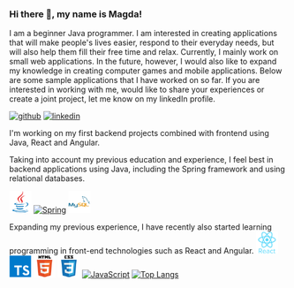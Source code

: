 ### Hi there 👋, my name is Magda!
I am a beginner Java programmer. I am interested in creating applications that will make people's lives easier, respond to their everyday needs, but will also help them fill their free time and relax. Currently, I mainly work on small web applications. In the future, however, I would also like to expand my knowledge in creating computer games and mobile applications. Below are some sample applications that I have worked on so far. If you are interested in working with me, would like to share your experiences or create a joint project, let me know on my linkedIn profile.



[<img src='https://cdn.jsdelivr.net/npm/simple-icons@3.0.1/icons/github.svg' alt='github' height='40'>](https://github.com/magdalenakiewralemanska)  [<img src='https://cdn.jsdelivr.net/npm/simple-icons@3.0.1/icons/linkedin.svg' alt='linkedin' height='40'>](https://www.linkedin.com/in/MagdalenaKiewra-Lemańska/)  

I'm working on my first backend projects combined with frontend using Java, React and Angular.

Taking into account my previous education and experience, I feel best in backend applications using Java, including the Spring framework and using relational databases.

[<img src='https://raw.githubusercontent.com/devicons/devicon/master/icons/java/java-original.svg' alt='Java' height='40'>](https://raw.githubusercontent.com/devicons/devicon/master/icons/java/java-original.svg) 
[<img src='https://camo.githubusercontent.com/4545b55c7771bbd175235c80b518dcbbf2f6ee0b984a51ad9363cba8cb70e67c/68747470733a2f2f7777772e766563746f726c6f676f2e7a6f6e652f6c6f676f732f737072696e67696f2f737072696e67696f2d69636f6e2e737667' alt='Spring' height='40'>](https://camo.githubusercontent.com/4545b55c7771bbd175235c80b518dcbbf2f6ee0b984a51ad9363cba8cb70e67c/68747470733a2f2f7777772e766563746f726c6f676f2e7a6f6e652f6c6f676f732f737072696e67696f2f737072696e67696f2d69636f6e2e737667) 
[<img src='https://raw.githubusercontent.com/devicons/devicon/master/icons/mysql/mysql-original-wordmark.svg' alt='MySQL' height='40'>](https://raw.githubusercontent.com/devicons/devicon/master/icons/mysql/mysql-original-wordmark.svg) 

Expanding my previous experience, I have recently also started learning programming in front-end technologies such as React and Angular.
[<img src='https://raw.githubusercontent.com/devicons/devicon/master/icons/react/react-original-wordmark.svg' alt='React' height='40'>](https://raw.githubusercontent.com/devicons/devicon/master/icons/react/react-original-wordmark.svg) 
[<img src='https://raw.githubusercontent.com/devicons/devicon/master/icons/typescript/typescript-original.svg' alt='TypeScript' height='40'>](https://raw.githubusercontent.com/devicons/devicon/master/icons/typescript/typescript-original.svg) 
[<img src='https://raw.githubusercontent.com/devicons/devicon/master/icons/html5/html5-original-wordmark.svg' alt='HTML5' height='40'>](https://raw.githubusercontent.com/devicons/devicon/master/icons/html5/html5-original-wordmark.svg) 
[<img src='https://raw.githubusercontent.com/devicons/devicon/master/icons/css3/css3-original-wordmark.svg' alt='CSS3' height='40'>](https://raw.githubusercontent.com/devicons/devicon/master/icons/css3/css3-original-wordmark.svg) 
[<img src='https://worldvectorlogo.com/logo/logo-javascript' alt='JavaScript' height='40'>](https://raw.githubusercontent.com/devicons/devicon/icons/javascript/javascript-original.svg) 
[![Top Langs](https://github-readme-stats.vercel.app/api/top-langs/?username=magdalenakiewralemanska)](https://github.com/anuraghazra/github-readme-stats)

